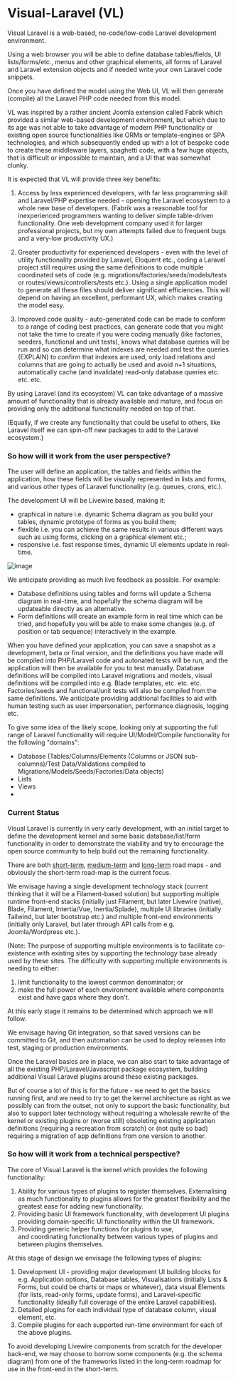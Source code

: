 # Visual-Laravel (VL)
Visual Laravel is a web-based, no-code/low-code Laravel development environment.

Using a web browser you will be able to define database tables/fields, UI lists/forms/etc., menus and other graphical elements,
all forms of Laravel and Laravel extension objects and if needed write your own Laravel code snippets.

Once you have defined the model using the Web UI, VL will then generate (compile) all the Laravel PHP code needed from this model.

VL was inspired by a rather ancient Joomla extension called Fabrik which provided a similar web-based development environment,
but which due to its age was not able to take advantage of modern PHP functionality or existing open source functionalities 
like ORMs or template-engines or SPA technologies,
and which subsequently ended up with a lot of bespoke code to create these middleware layers,
spaghetti code, with a few huge objects, that is difficult or impossible to maintain,
and a UI that was somewhat clunky.

It is expected that VL will provide three key benefits:

1. Access by less experienced developers, with far less programming skill and Laravel/PHP expertise needed -
   opening the Laravel ecosystem to a whole new base of developers.
   (Fabrik was a reasonable tool for inexperienced programmers wanting to deliver simple table-driven functionality.
   One web development company used it for larger professional projects,
   but my own attempts failed due to frequent bugs and a very-low productivity UX.)

2. Greater productivity for experienced developers - even with the level of utility functionality provided by Laravel, Eloquent etc.,
   coding a Laravel project still requires using the same definitions to code multiple coordinated sets of code
   (e.g. migrations/factories/seeds/models/tests or routes/views/controllers/tests etc.).
   Using a single application model to generate all these files should deliver significant efficiencies.
   This will depend on having an excellent, performant UX, which makes creating the model easy.

3. Improved code quality - auto-generated code can be made to conform to a range of coding best practices,
   can generate code that you might not take the time to create if you were coding manually
   (like factories, seeders, functional and unit tests),
   knows what database queries will be run and so can 
   determine what indexes are needed and test the queries (EXPLAIN) to confirm that indexes are used,
   only load relations and columns that are going to actually be used and avoid n+1 situations,
   automatically cache (and invalidate) read-only database queries
   etc. etc. etc.

By using Laravel (and its ecosystem) VL can take advantage of a massive amount of functionality that is already available and mature,
and focus on providing only the additional functionality needed on top of that.

(Equally, if we create any functionality that could be useful to others, 
like Laravel itself we can spin-off new packages to add to the Laravel ecosystem.)

### So how will it work from the user perspective?

The user will define an application, the tables and fields within the application, how these fields will be visually 
represented in lists and forms, and various other types of Laravel functionality (e.g. queues, crons, etc.).

The development UI will be Livewire based, making it: 
* graphical in nature i.e. dynamic Schema diagram as you build your tables, dynamic prototype of forms as you build them;
* flexible i.e. you can achieve the same results in various different ways such as using forms, clicking on a graphical element etc.; 
* responsive i.e. fast response times, dynamic UI elements update in real-time.

![image](https://github.com/Tranzakt/Visual-Laravel/assets/3001893/3f1aa559-9237-4a2e-967d-d68cecc2da2f)

We anticipate providing as much live feedback as possible. For example:

* Database definitions using tables and forms will update a Schema diagram in real-time,
  and hopefully the schema diagram will be updateable directly as an alternative.
* Form definitions will create an example form in real time which can be tried, and hopefully you will be able
  to make some changes (e.g. of position or tab sequence) interactively in the example.

When you have defined your application, you can save a snapshot as a development, beta or final version,
and the definitions you have made will be compiled into PHP/Laravel code and autonated tests will be run, 
and the application will then be available for you to test manually.
Database definitions will be compiled into Laravel migrations and models,
visual definitions will be compiled into e.g. Blade templates, etc. etc. etc.
Factories/seeds and functional/unit tests will also be compiled from the same definitions.
We anticipate providing additional facilities to aid with human testing such as user impersonation,
performance diagnosis, logging etc.

To give some idea of the likely scope,
looking only at supporting the full range of Laravel functionality
will require UI/Model/Compile functionality for the following "domains":

* Database (Tables/Columns/Elements (Columns or JSON sub-columns)/Test Data/Validations compiled to Migrations/Models/Seeds/Factories/Data objects)
* Lists
* Views
* 

### Current Status

Visual Laravel is currently in very early development, with an initial target to define the development kernel and some basic 
database/list/form functionality in order to demonstrate the viability and 
try to encourage the open source community to help build out the remaining functionality.

There are both [short-term](./ROADMAP.md#the-short-term-roadmap), [medium-term](./ROADMAP.md#the-medium-term-roadmap) and [long-term](./ROADMAP.md#the-long-term-roadmap) road maps - 
and obviously the short-term road-map is the current focus.

We envisage having a single development technology stack (current thinking that it will be a Filament-based solution) 
but supporting multiple runtime front-end stacks (initially just Filament, but later Livewire (native), Blade, Filament, Intertia/Vue, Inertia/Splade),
multiple UI libraries (initially Tailwind, but later bootstrap etc.)
and multiple front-end environments (initially only Laravel, but later through API calls from e.g. Joomla/Wordpress etc.).

(Note: The purpose of supporting multiple environments is to facilitate co-existence with existing sites
by supporting the technology base already used by these sites.
The difficulty with supporting multiple environments is needing to either: 

1. limit functionality to the lowest common denominator; or
2. make the full power of each environment available where components exist and have gaps where they don't.

At this early stage it remains to be determined which approach we will follow.

We envisage having Git integration, so that saved versions can be committed to Git, 
and then automation can be used to deploy releases into test, staging or production environments.

Once the Laravel basics are in place, we can also start to take advantage of all the existing PHP/Laravel/Javascript package ecosystem, 
building additional Visual Laravel plugins around these existing packages.

But of course a lot of this is for the future - we need to get the basics running first,
and we need to try to get the kernel architecture as right as we possibly can from the outset,
not only to support the basic functionality, but also to support later technology 
without requiring a wholesale rewrite of the kernel or existing plugins 
or (worse still) obsoleting existing application definitions (requiring a recreation from scratch) 
or (not quite so bad) requiring a migration of app definitions from one version to another.

### So how will it work from a technical perspective?

The core of Visual Laravel is the kernel which provides the following functionality:
1. Ability for various types of plugins to register themselves.
Externalising as much functionality to plugins allows for the greatest flexibility
and the greatest ease for adding new functionality.
2. Providing basic UI framework functionality,
with development UI plugins providing domain-specific UI functionality within the UI framework.
3. Providing generic helper functions for plugins to use,  
and coordinating functionality between various types of plugins and between plugins themselves.

At this stage of design we envisage the following types of plugins:
1. Development UI - providing major development UI building blocks for
e.g. Application options, Database tables, Visualisations (initially Lists & Forms, but could be charts or maps or whatever),
data visual Elements (for lists, read-only forms, update forms),
and Laravel-specific functionality (ideally full coverage of the entire Laravel capabilities).
2. Detailed plugins for each individual type of database column, visual element, etc.
3. Compile plugins for each supported run-time environment for each of the above plugins.

To avoid developing Livewire components from scratch for the developer back-end, 
we may choose to borrow some components (e.g. the schema diagram)
from one of the frameworks listed in the long-term roadmap 
for use in the front-end in the short-term. 
